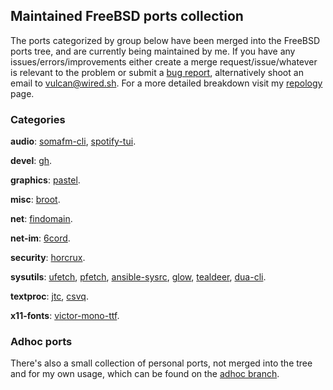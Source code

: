 ## Maintained FreeBSD ports collection

The ports categorized by group below have been merged into the FreeBSD ports tree, and are currently being maintained by me. If you have any issues/errors/improvements either create a merge request/issue/whatever is relevant to the problem or submit a [bug report](https://bugs.freebsd.org/bugzilla/), alternatively shoot an email to [vulcan@wired.sh](mailto:vulcan@wired.sh). For a more detailed breakdown visit my [repology](https://repology.org/maintainer/vulcan%40wired.sh) page.

### Categories

**audio**: [somafm-cli](https://www.freshports.org/audio/somafm-cli/), [spotify-tui](https://www.freshports.org/audio/spotify-tui/).

**devel**: [gh](https://www.freshports.org/devel/gh/).

**graphics**: [pastel](https://www.freshports.org/graphics/pastel/).

**misc**: [broot](https://www.freshports.org/misc/broot/).

**net**: [findomain](https://www.freshports.org/net/findomain/).

**net-im**: [6cord](https://www.freshports.org/net-im/6cord/).

**security**: [horcrux](https://www.freshports.org/security/horcrux/).

**sysutils**: [ufetch](https://www.freshports.org/sysutils/ufetch/), [pfetch](https://www.freshports.org/sysutils/pfetch/), [ansible-sysrc](https://www.freshports.org/sysutils/ansible-sysrc/), [glow](https://www.freshports.org/sysutils/glow/), [tealdeer](https://www.freshports.org/sysutils/tealdeer/), [dua-cli](https://www.freshports.org/sysutils/dua-cli/).

**textproc**: [jtc](https://www.freshports.org/textproc/jtc/), [csvq](https://www.freshports.org/textproc/csvq/).

**x11-fonts**: [victor-mono-ttf](https://www.freshports.org/x11-fonts/victor-mono-ttf/).

### Adhoc ports

There's also a small collection of personal ports, not merged into the tree and for my own usage, which can be found on the [adhoc branch](https://gitlab.com/lcook/ports/tree/adhoc).
